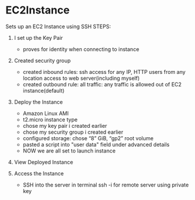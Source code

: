# EC2Instance 
Sets up an EC2 Instance using SSH
STEPS:

1. I set up the Key Pair
	- proves for identity when connecting to instance

2. Created security group
	- created inbound rules: ssh access for any IP, HTTP users from any location access to web server(including myself)
	- created outbound rule: all traffic: any traffic is allowed out of EC2 instance(default)
	

3. Deploy the Instance
	- Amazon Linux AMI
	- t2.micro instance type
	- chose my key pair i created earlier
	- chose my security group i created earlier
	- configured storage: chose “8” GiB, “gp2” root volume
	- pasted a script into "user data" field under advanced details
	- NOW we are all set to launch instance

4. View Deployed Instance

5. Access the Instance
	- SSH into the server in terminal ssh -i for remote server using private key
